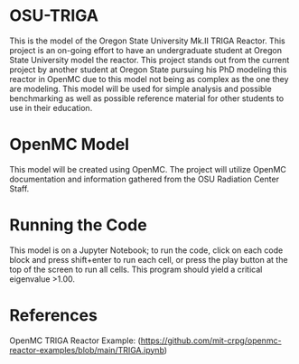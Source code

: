 # OSU-TRIGA
This is the model of the Oregon State University Mk.II TRIGA Reactor. This project is an on-going effort to have an undergraduate student at Oregon State University model the reactor. This project stands out from the current project by another student at Oregon State pursuing his PhD modeling this reactor in OpenMC due to this model not being as complex as the one they are modeling. This model will be used for simple analysis and possible benchmarking as well as possible reference material for other students to use in their education.

# OpenMC Model

This model will be created using OpenMC. The project will utilize OpenMC documentation and information gathered from the OSU Radiation Center Staff.

# Running the Code

This model is on a Jupyter Notebook; to run the code, click on each code block and press shift+enter to run each cell, or press the play button at the top of the screen to run all cells. This program should yield a critical eigenvalue >1.00. 


# References

OpenMC TRIGA Reactor Example: (https://github.com/mit-crpg/openmc-reactor-examples/blob/main/TRIGA.ipynb) 
